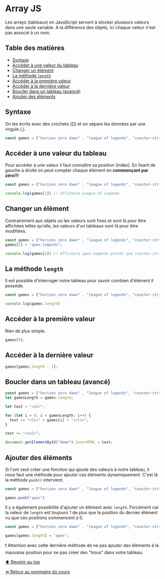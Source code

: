 <!-- omit in toc -->
# Array JS

Les arrays (tableaux) en JavaScript servent à stocker plusieurs valeurs dans une seule variable. A la différence des objets, ici chaque valeur n'est pas associé à un nom.

<!-- omit in toc -->
## Table des matières

- [Syntaxe](#syntaxe)
- [Accéder à une valeur du tableau](#accéder-à-une-valeur-du-tableau)
- [Changer un élément](#changer-un-élément)
- [La méthode `length`](#la-méthode-length)
- [Accéder à la première valeur](#accéder-à-la-première-valeur)
- [Accéder à la dernière valeur](#accéder-à-la-dernière-valeur)
- [Boucler dans un tableau (avancé)](#boucler-dans-un-tableau-avancé)
- [Ajouter des éléments](#ajouter-des-éléments)

## Syntaxe

On les écrits avec des crochets ([]) et on sépare les données par une virgule (,).

```js
const games = ["horizon zero dawn" , "league of legends", "counter-strike"]
```

## Accéder à une valeur du tableau

Pour accéder à une valeur il faut connaître sa position (index). En lisant de gauche à droite on peut compter chaque élément en **commençant par zéro!!!**

```js
const games = ["horizon zero dawn" , "league of legends", "counter-strike"]

console.log(games[1]) // Affichera League of Legends
```

## Changer un élément

Contrairement aux objets où les valeurs sont fixes et sont là pour être affichées telles qu'elle, les valeurs d'un tableaux sont là pour être modifiées.

```js
const games = ["horizon zero dawn" , "league of legends", "counter-strike"]
games[2] = "apex:legends";

console.log(games[2]) // Affichera apex:legends plutôt que counter-strike
```

## La méthode `length`

Il est possible d'interroger notre tableau pour savoir combien d'élément il possède.

```js
const games = ["horizon zero dawn" , "league of legends", "counter-strike"]

console.log(games.length)
```

## Accéder à la première valeur

Rien de plus simple.

```js
games[0];
```

## Accéder à la dernière valeur

```js
games[games.length - 1];
```

## Boucler dans un tableau (avancé)

```js
const games = ["horizon zero dawn" , "league of legends", "counter-strike"];
let gamesLength = games.length;

let text = "<ul>";

for (let i = 0; i < gamesLength; i++) {
  text += "<li>" + games[i] + "</li>";
}

text += "</ul>";

document.getElementById("demo").innerHTML = text;
```

## Ajouter des éléments

Si l'ont veut créer une fonction qui ajoute des valeurs à notre tableau, il nous faut une méthode pour ajouter ces éléments dynamiquement. C'est là la méthode `push()` intervient.

```js
const games = ["horizon zero dawn" , "league of legends", "counter-strike"]

games.push("apex")
```

Il y a également possibilité d'ajouter un élément avec `length`. Forcément car la valeur de `length` est toujours 1 de plus que la position du dernier élément vu que ces positions commencent à 0.

```js
const games = ["horizon zero dawn" , "league of legends", "counter-strike"]

games[games.length] = "apex";
```

:exclamation: Attention avec cette dernière méthode de ne pas ajouter des éléments à la mauvaise position pour ne pas créer des "trous" dans votre tableau.



[:arrow_up: Revenir au top](#table-des-matières)

[:rewind: Retour au sommaire du cours](./README.md#table-des-matières)
